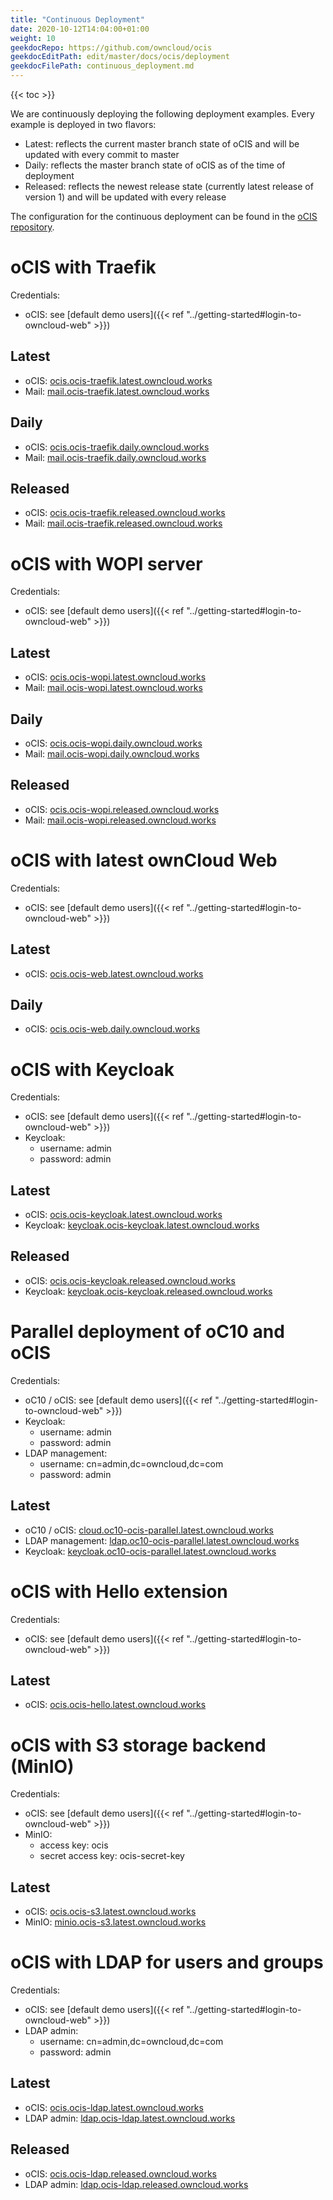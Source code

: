 ```yaml
---
title: "Continuous Deployment"
date: 2020-10-12T14:04:00+01:00
weight: 10
geekdocRepo: https://github.com/owncloud/ocis
geekdocEditPath: edit/master/docs/ocis/deployment
geekdocFilePath: continuous_deployment.md
---
```


{{< toc >}}

We are continuously deploying the following deployment examples. Every example is deployed in two flavors:

- Latest: reflects the current master branch state of oCIS and will be updated with every commit to master
- Daily: reflects the master branch state of oCIS as of the time of deployment
- Released: reflects the newest release state (currently latest release of version 1) and will be updated with every release

The configuration for the continuous deployment can be found in the [oCIS repository](https://github.com/owncloud/ocis/tree/master/deployments/continuous-deployment-config).

# oCIS with Traefik

Credentials:

- oCIS: see [default demo users]({{< ref "../getting-started#login-to-owncloud-web" >}})

## Latest

- oCIS: [ocis.ocis-traefik.latest.owncloud.works](https://ocis.ocis-traefik.latest.owncloud.works)
- Mail: [mail.ocis-traefik.latest.owncloud.works](https://mail.ocis-traefik.latest.owncloud.works)

## Daily

- oCIS: [ocis.ocis-traefik.daily.owncloud.works](https://ocis.ocis-traefik.daily.owncloud.works)
- Mail: [mail.ocis-traefik.daily.owncloud.works](https://mail.ocis-traefik.daily.owncloud.works)

## Released

- oCIS: [ocis.ocis-traefik.released.owncloud.works](https://ocis.ocis-traefik.released.owncloud.works)
- Mail: [mail.ocis-traefik.released.owncloud.works](https://mail.ocis-traefik.released.owncloud.works)

# oCIS with WOPI server

Credentials:

- oCIS: see [default demo users]({{< ref "../getting-started#login-to-owncloud-web" >}})

## Latest

- oCIS: [ocis.ocis-wopi.latest.owncloud.works](https://ocis.ocis-wopi.latest.owncloud.works)
- Mail: [mail.ocis-wopi.latest.owncloud.works](https://mail.ocis-wopi.latest.owncloud.works)

## Daily

- oCIS: [ocis.ocis-wopi.daily.owncloud.works](https://ocis.ocis-wopi.daily.owncloud.works)
- Mail: [mail.ocis-wopi.daily.owncloud.works](https://mail.ocis-wopi.daily.owncloud.works)

## Released

- oCIS: [ocis.ocis-wopi.released.owncloud.works](https://ocis.ocis-wopi.released.owncloud.works)
- Mail: [mail.ocis-wopi.released.owncloud.works](https://mail.ocis-wopi.released.owncloud.works)

# oCIS with latest ownCloud Web

Credentials:

- oCIS: see [default demo users]({{< ref "../getting-started#login-to-owncloud-web" >}})

## Latest

- oCIS: [ocis.ocis-web.latest.owncloud.works](https://ocis.ocis-web.latest.owncloud.works)

## Daily

- oCIS: [ocis.ocis-web.daily.owncloud.works](https://ocis.ocis-web.daily.owncloud.works)

# oCIS with Keycloak

Credentials:

- oCIS: see [default demo users]({{< ref "../getting-started#login-to-owncloud-web" >}})
- Keycloak:
  - username: admin
  - password: admin

## Latest

- oCIS: [ocis.ocis-keycloak.latest.owncloud.works](https://ocis.ocis-keycloak.latest.owncloud.works)
- Keycloak: [keycloak.ocis-keycloak.latest.owncloud.works](https://keycloak.ocis-keycloak.latest.owncloud.works)

## Released

- oCIS: [ocis.ocis-keycloak.released.owncloud.works](https://ocis.ocis-keycloak.released.owncloud.works)
- Keycloak: [keycloak.ocis-keycloak.released.owncloud.works](https://keycloak.ocis-keycloak.released.owncloud.works)

# Parallel deployment of oC10 and oCIS

Credentials:

- oC10 / oCIS: see [default demo users]({{< ref "../getting-started#login-to-owncloud-web" >}})
- Keycloak:
  - username: admin
  - password: admin
- LDAP management:
  - username: cn=admin,dc=owncloud,dc=com
  - password: admin

## Latest

- oC10 / oCIS: [cloud.oc10-ocis-parallel.latest.owncloud.works](https://cloud.oc10-ocis-parallel.latest.owncloud.works)
- LDAP management: [ldap.oc10-ocis-parallel.latest.owncloud.works](https://ldap.oc10-ocis-parallel.latest.owncloud.works)
- Keycloak: [keycloak.oc10-ocis-parallel.latest.owncloud.works](https://keycloak.oc10-ocis-parallel.latest.owncloud.works)

# oCIS with Hello extension

Credentials:

- oCIS: see [default demo users]({{< ref "../getting-started#login-to-owncloud-web" >}})

## Latest

- oCIS: [ocis.ocis-hello.latest.owncloud.works](https://ocis.ocis-hello.latest.owncloud.works)

# oCIS with S3 storage backend (MinIO)

Credentials:

- oCIS: see [default demo users]({{< ref "../getting-started#login-to-owncloud-web" >}})
- MinIO:
  - access key: ocis
  - secret access key: ocis-secret-key

## Latest

- oCIS: [ocis.ocis-s3.latest.owncloud.works](https://ocis.ocis-s3.latest.owncloud.works)
- MinIO: [minio.ocis-s3.latest.owncloud.works](https://minio.ocis-s3.latest.owncloud.works)

# oCIS with LDAP for users and groups

Credentials:

- oCIS: see [default demo users]({{< ref "../getting-started#login-to-owncloud-web" >}})
- LDAP admin:
  - username: cn=admin,dc=owncloud,dc=com
  - password: admin

## Latest

- oCIS: [ocis.ocis-ldap.latest.owncloud.works](https://ocis.ocis-ldap.latest.owncloud.works)
- LDAP admin: [ldap.ocis-ldap.latest.owncloud.works](https://ldap.ocis-ldap.latest.owncloud.works)

## Released

- oCIS: [ocis.ocis-ldap.released.owncloud.works](https://ocis.ocis-ldap.released.owncloud.works)
- LDAP admin: [ldap.ocis-ldap.released.owncloud.works](https://ldap.ocis-ldap.released.owncloud.works)
